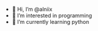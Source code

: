 - 👋 Hi, I’m @alniix
- 👀 I’m interested in programming
- 🌱 I’m currently learning python

<!---
alniix/alniix is a ✨ special ✨ repository because its `README.md` (this file) appears on your GitHub profile.
You can click the Preview link to take a look at your changes.
--->
